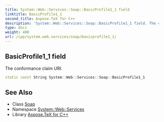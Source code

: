 ```yaml
---
title: System::Web::Services::Soap::BasicProfile1_1 field
linktitle: BasicProfile1_1
second_title: Aspose.TeX for C++
description: 'System::Web::Services::Soap::BasicProfile1_1 field. The conformance claim URI in C++.'
type: docs
weight: 400
url: /cpp/system.web.services/soap/basicprofile1_1/
---
```

## BasicProfile1_1 field


The conformance claim URI.

```cpp
static const String System::Web::Services::Soap::BasicProfile1_1
```

## See Also

* Class [Soap](../)
* Namespace [System::Web::Services](../../)
* Library [Aspose.TeX for C++](../../../)
